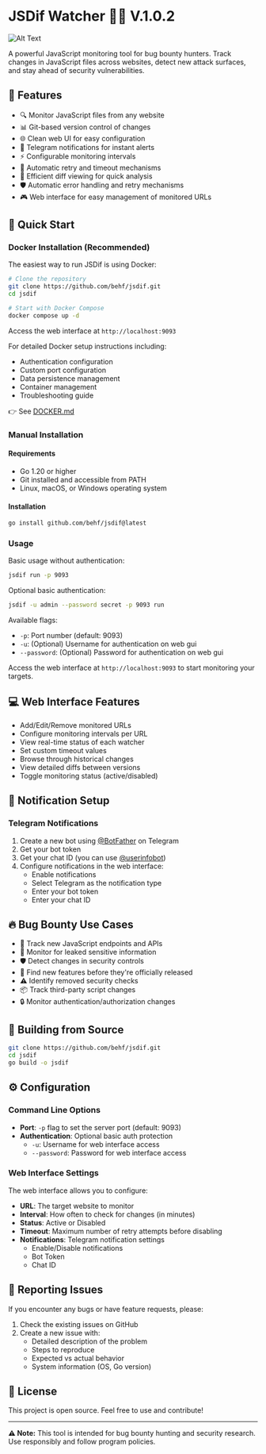 # JSDif Watcher 🕵️‍♂️ V.1.0.2

![Alt Text](showcase.gif)

A powerful JavaScript monitoring tool for bug bounty hunters. Track changes in JavaScript files across websites, detect new attack surfaces, and stay ahead of security vulnerabilities.

## 🎯 Features

- 🔍 Monitor JavaScript files from any website
- 📊 Git-based version control of changes
- 🌐 Clean web UI for easy configuration
- 🔔 Telegram notifications for instant alerts
- ⚡ Configurable monitoring intervals
- 🔄 Automatic retry and timeout mechanisms
- 📝 Efficient diff viewing for quick analysis
- 🛡️ Automatic error handling and retry mechanisms
- 🎮 Web interface for easy management of monitored URLs

## 🚀 Quick Start

### Docker Installation (Recommended)

The easiest way to run JSDif is using Docker:

```bash
# Clone the repository
git clone https://github.com/behf/jsdif.git
cd jsdif

# Start with Docker Compose
docker compose up -d
```

Access the web interface at `http://localhost:9093`

For detailed Docker setup instructions including:
- Authentication configuration
- Custom port configuration
- Data persistence management
- Container management
- Troubleshooting guide

👉 See [DOCKER.md](DOCKER.md)

### Manual Installation

#### Requirements

- Go 1.20 or higher
- Git installed and accessible from PATH
- Linux, macOS, or Windows operating system

#### Installation

```bash
go install github.com/behf/jsdif@latest
```

### Usage

Basic usage without authentication:
```bash
jsdif run -p 9093
```

Optional basic authentication:
```bash
jsdif -u admin --password secret -p 9093 run
```

Available flags:
- `-p`: Port number (default: 9093)
- `-u`: (Optional) Username for authentication on web gui
- `--password`: (Optional) Password for authentication on web gui

Access the web interface at `http://localhost:9093` to start monitoring your targets.

## 💻 Web Interface Features

- Add/Edit/Remove monitored URLs
- Configure monitoring intervals per URL
- View real-time status of each watcher
- Set custom timeout values
- Browse through historical changes
- View detailed diffs between versions
- Toggle monitoring status (active/disabled)

## 🔔 Notification Setup

### Telegram Notifications

1. Create a new bot using [@BotFather](https://t.me/botfather) on Telegram
2. Get your bot token
3. Get your chat ID (you can use [@userinfobot](https://t.me/userinfobot))
4. Configure notifications in the web interface:
   - Enable notifications
   - Select Telegram as the notification type
   - Enter your bot token
   - Enter your chat ID

## 🔥 Bug Bounty Use Cases

- 🎯 Track new JavaScript endpoints and APIs
- 🔑 Monitor for leaked sensitive information
- 🛡️ Detect changes in security controls
- 🚀 Find new features before they're officially released
- ⚠️ Identify removed security checks
- 📦 Track third-party script changes
- 🔒 Monitor authentication/authorization changes

## 🔨 Building from Source

```bash
git clone https://github.com/behf/jsdif.git
cd jsdif
go build -o jsdif
```

## ⚙️ Configuration

### Command Line Options

- **Port**: `-p` flag to set the server port (default: 9093)
- **Authentication**: Optional basic auth protection
  - `-u`: Username for web interface access
  - `--password`: Password for web interface access

### Web Interface Settings

The web interface allows you to configure:

- **URL**: The target website to monitor
- **Interval**: How often to check for changes (in minutes)
- **Status**: Active or Disabled
- **Timeout**: Maximum number of retry attempts before disabling
- **Notifications**: Telegram notification settings
  - Enable/Disable notifications
  - Bot Token
  - Chat ID

## 🐛 Reporting Issues

If you encounter any bugs or have feature requests, please:

1. Check the existing issues on GitHub
2. Create a new issue with:
   - Detailed description of the problem
   - Steps to reproduce
   - Expected vs actual behavior
   - System information (OS, Go version)

## 📝 License

This project is open source. Feel free to use and contribute!

---

**⚠️ Note:** This tool is intended for bug bounty hunting and security research. Use responsibly and follow program policies.
